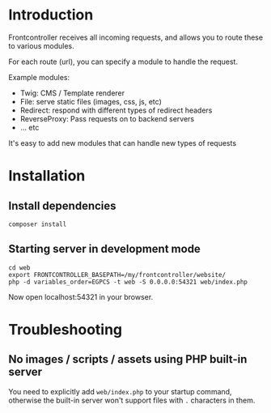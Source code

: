 # Introduction

Frontcontroller receives all incoming requests, and allows you to route these to various modules.

For each route (url), you can specify a module to handle the request.

Example modules:

- Twig: CMS / Template renderer 
- File: serve static files (images, css, js, etc)
- Redirect: respond with different types of redirect headers
- ReverseProxy: Pass requests on to backend servers
- ... etc

It's easy to add new modules that can handle new types of requests

# Installation

## Install dependencies 

    composer install
    
## Starting server in development mode

    cd web
    export FRONTCONTROLLER_BASEPATH=/my/frontcontroller/website/
    php -d variables_order=EGPCS -t web -S 0.0.0.0:54321 web/index.php

Now open localhost:54321 in your browser.
    
# Troubleshooting

## No images / scripts / assets using PHP built-in server

You need to explicitly add `web/index.php` to your startup command,
otherwise the built-in server won't support files with `.` characters in them.
